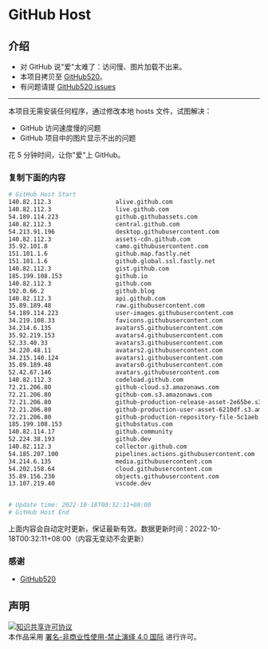 # GitHub Host
## 介绍
- 对 GitHub 说"爱"太难了：访问慢、图片加载不出来。
- 本项目拷贝至 [GitHub520](https://github.com/521xueweihan/GitHub520)。
- 有问题请提 [GitHub520 issues](https://github.com/521xueweihan/GitHub520/issues/new)

---

本项目无需安装任何程序，通过修改本地 hosts 文件，试图解决：
- GitHub 访问速度慢的问题
- GitHub 项目中的图片显示不出的问题

花 5 分钟时间，让你"爱"上 GitHub。

### 复制下面的内容
```bash
# GitHub Host Start
140.82.112.3                  alive.github.com
140.82.112.3                  live.github.com
54.189.114.223                github.githubassets.com
140.82.112.3                  central.github.com
54.213.91.196                 desktop.githubusercontent.com
140.82.112.3                  assets-cdn.github.com
35.92.101.8                   camo.githubusercontent.com
151.101.1.6                   github.map.fastly.net
151.101.1.6                   github.global.ssl.fastly.net
140.82.112.3                  gist.github.com
185.199.108.153               github.io
140.82.112.3                  github.com
192.0.66.2                    github.blog
140.82.112.3                  api.github.com
35.89.189.48                  raw.githubusercontent.com
54.189.114.223                user-images.githubusercontent.com
34.219.108.33                 favicons.githubusercontent.com
34.214.6.135                  avatars5.githubusercontent.com
35.92.219.153                 avatars4.githubusercontent.com
52.33.40.33                   avatars3.githubusercontent.com
34.220.48.11                  avatars2.githubusercontent.com
34.215.140.124                avatars1.githubusercontent.com
35.89.189.48                  avatars0.githubusercontent.com
52.42.67.146                  avatars.githubusercontent.com
140.82.112.3                  codeload.github.com
72.21.206.80                  github-cloud.s3.amazonaws.com
72.21.206.80                  github-com.s3.amazonaws.com
72.21.206.80                  github-production-release-asset-2e65be.s3.amazonaws.com
72.21.206.80                  github-production-user-asset-6210df.s3.amazonaws.com
72.21.206.80                  github-production-repository-file-5c1aeb.s3.amazonaws.com
185.199.108.153               githubstatus.com
140.82.114.17                 github.community
52.224.38.193                 github.dev
140.82.112.3                  collector.github.com
54.185.207.100                pipelines.actions.githubusercontent.com
34.214.6.135                  media.githubusercontent.com
54.202.158.64                 cloud.githubusercontent.com
35.89.156.230                 objects.githubusercontent.com
13.107.219.40                 vscode.dev


# Update time: 2022-10-18T00:32:11+08:00
# GitHub Host End

```
上面内容会自动定时更新，保证最新有效。数据更新时间：2022-10-18T00:32:11+08:00（内容无变动不会更新）

### 感谢

- [GitHub520](https://github.com/521xueweihan/GitHub520)

## 声明
<a rel="license" href="https://creativecommons.org/licenses/by-nc-nd/4.0/deed.zh"><img alt="知识共享许可协议" style="border-width: 0" src="https://licensebuttons.net/l/by-nc-nd/4.0/88x31.png"></a><br>本作品采用 <a rel="license" href="https://creativecommons.org/licenses/by-nc-nd/4.0/deed.zh">署名-非商业性使用-禁止演绎 4.0 国际</a> 进行许可。